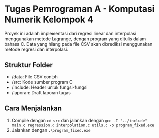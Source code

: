 # Tugas Pemrograman A - Komputasi Numerik Kelompok 4

Proyek ini adalah implementasi dari regresi linear dan interpolasi menggunakan metode Lagrange, dengan program yang ditulis dalam bahasa C. Data yang hilang pada file CSV akan diprediksi menggunakan metode regresi dan interpolasi.

## Struktur Folder

- /data: File CSV contoh
- /src: Kode sumber program C
- /include: Header untuk fungsi-fungsi
- /laporan: Draft laporan tugas

## Cara Menjalankan

1. Compile dengan `cd src` dan jalankan dengan `gcc -I "../include" main.c regression.c interpolation.c utils.c -o program_fixed.exe`
2. Jalankan dengan `.\program_fixed.exe`
